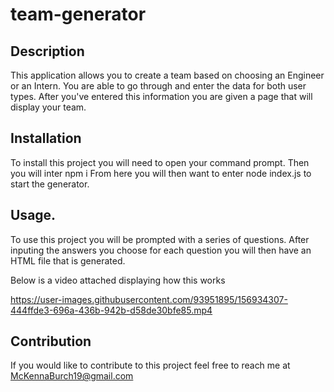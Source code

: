 ﻿# team-generator

## Description
This application allows you to create a team based on choosing an Engineer or an Intern. You are able to go through and enter the data for both user types. 
After you've entered this information you are given a page that will display your team. 

## Installation
To install this project you will need to open your command prompt.
Then you will inter npm i 
From here you will then want to enter node index.js to start the generator. 

## Usage.
To use this project you will be prompted with a series of questions.
After inputing the answers you choose for each question you will then have an HTML file that is generated. 

Below is a video attached displaying how this works 


https://user-images.githubusercontent.com/93951895/156934307-444ffde3-696a-436b-942b-d58de30bfe85.mp4



## Contribution
If you would like to contribute to this project feel free to reach me at
McKennaBurch19@gmail.com


